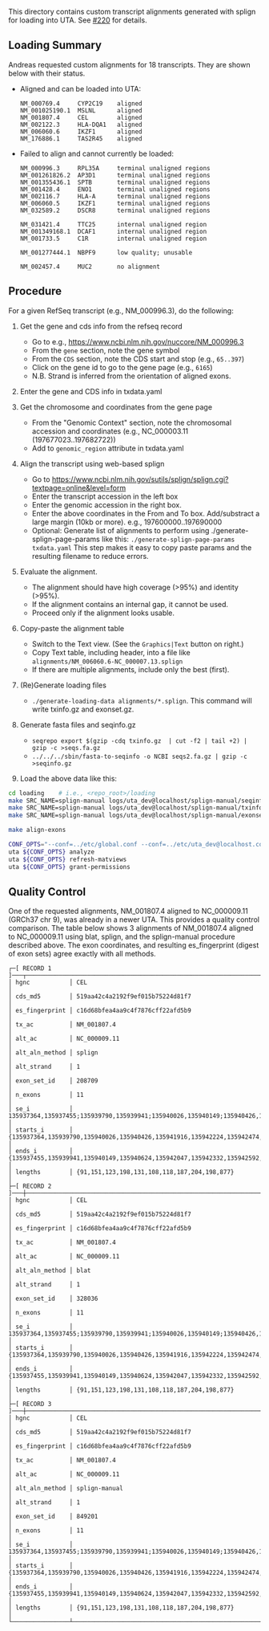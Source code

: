 This directory contains custom transcript alignments generated with
splign for loading into UTA.  See
[#220](https://github.com/biocommons/uta/issues/220) for details.


## Loading Summary

Andreas requested custom alignments for 18 transcripts. They are shown
below with their status.

* Aligned and can be loaded into UTA:

  ```
  NM_000769.4     CYP2C19    aligned
  NM_001025190.1  MSLNL      aligned
  NM_001807.4     CEL        aligned
  NM_002122.3     HLA-DQA1   aligned
  NM_006060.6     IKZF1      aligned
  NM_176886.1     TAS2R45    aligned
  ```

* Failed to align and cannot currently be loaded:

  ```
  NM_000996.3     RPL35A     terminal unaligned regions
  NM_001261826.2  AP3D1      terminal unaligned regions
  NM_001355436.1  SPTB       terminal unaligned regions
  NM_001428.4     ENO1       terminal unaligned regions
  NM_002116.7     HLA-A      terminal unaligned regions
  NM_006060.5     IKZF1      terminal unaligned regions
  NM_032589.2     DSCR8      terminal unaligned regions
                         
  NM_031421.4     TTC25      internal unaligned region
  NM_001349168.1  DCAF1      internal unaligned region
  NM_001733.5     C1R        internal unaligned region
                         
  NM_001277444.1  NBPF9      low quality; unusable
                         
  NM_002457.4     MUC2       no alignment
  ```

## Procedure

For a given RefSeq transcript (e.g., NM_000996.3), do the following:

1. Get the gene and cds info from the refseq record
   - Go to e.g., https://www.ncbi.nlm.nih.gov/nuccore/NM_000996.3
   - From the `gene` section, note the gene symbol
   - From the `CDS` section, note the CDS start and stop (e.g., `65..397`)
   - Click on the gene id to go to the gene page (e.g., `6165`)
   - N.B. Strand is inferred from the orientation of aligned exons.

1. Enter the gene and CDS info in txdata.yaml

1. Get the chromosome and coordinates from the gene page
   - From the "Genomic Context" section, note the chromosomal
     accession and coordinates (e.g., NC_000003.11
     (197677023..197682722))
   - Add to `genomic_region` attribute in txdata.yaml
   
1. Align the transcript using web-based splign
   - Go to https://www.ncbi.nlm.nih.gov/sutils/splign/splign.cgi?textpage=online&level=form
   - Enter the transcript accession in the left box
   - Enter the genomic accession in the right box.
   - Enter the above coordinates in the From and To box. Add/substract
     a large margin (10kb or more).  e.g., 197600000..197690000
   - Optional: Generate list of alignments to perform using
     ./generate-splign-page-params like this: `./generate-splign-page-params txdata.yaml`
     This step makes it easy to copy paste params and the resulting
     filename to reduce errors.

1. Evaluate the alignment.
   - The alignment should have high coverage (>95%) and identity (>95%). 
   - If the alignment contains an internal gap, it cannot be used.
   - Proceed only if the alignment looks usable.

1. Copy-paste the alignment table
   - Switch to the Text view. (See the `Graphics|Text` button on right.)
   - Copy Text table, including header, into a file like
     `alignments/NM_006060.6-NC_000007.13.splign`
   - If there are multiple alignments, include only the best (first).

1. (Re)Generate loading files
   - `./generate-loading-data alignments/*.splign`. This command
     will write txinfo.gz and exonset.gz.

1. Generate fasta files and seqinfo.gz
   
   - `seqrepo export $(gzip -cdq txinfo.gz  | cut -f2 | tail +2) | gzip -c >seqs.fa.gz`
   - `../../../sbin/fasta-to-seqinfo -o NCBI seqs2.fa.gz | gzip -c >seqinfo.gz`

1. Load the above data like this:

  ```sh
  cd loading    # i.e., <repo_root>/loading
  make SRC_NAME=splign-manual logs/uta_dev@localhost/splign-manual/seqinfo.log
  make SRC_NAME=splign-manual logs/uta_dev@localhost/splign-manual/txinfo.log
  make SRC_NAME=splign-manual logs/uta_dev@localhost/splign-manual/exonset.log

  make align-exons

  CONF_OPTS="--conf=../etc/global.conf --conf=../etc/uta_dev@localhost.conf"
  uta ${CONF_OPTS} analyze
  uta ${CONF_OPTS} refresh-matviews
  uta ${CONF_OPTS} grant-permissions

  ```

## Quality Control

One of the requested alignments, NM_001807.4 aligned to NC_000009.11
(GRCh37 chr 9), was already in a newer UTA.  This provides a quality
control comparison.  The table below shows 3 alignments of NM_001807.4
aligned to NC_000009.11 using blat, splign, and the splign-manual
procedure described above.  The exon coordinates, and resulting
es_fingerprint (digest of exon sets) agree exactly with all methods.


```
┌─[ RECORD 1 ]───┬─────────────────────────────────────────────────────────────────────────────────────────────────────────────────────────────────────────────────────────────────────────────────────────────────────────────────────────────┐
│ hgnc           │ CEL                                                                                                                                                                                                                         │
│ cds_md5        │ 519aa42c4a2192f9ef015b75224d81f7                                                                                                                                                                                            │
│ es_fingerprint │ c16d68bfea4aa9c4f7876cff22afd5b9                                                                                                                                                                                            │
│ tx_ac          │ NM_001807.4                                                                                                                                                                                                                 │
│ alt_ac         │ NC_000009.11                                                                                                                                                                                                                │
│ alt_aln_method │ splign                                                                                                                                                                                                                      │
│ alt_strand     │ 1                                                                                                                                                                                                                           │
│ exon_set_id    │ 208709                                                                                                                                                                                                                      │
│ n_exons        │ 11                                                                                                                                                                                                                          │
│ se_i           │ 135937364,135937455;135939790,135939941;135940026,135940149;135940426,135940624;135941916,135942047;135942224,135942332;135942474,135942592;135944058,135944245;135944442,135944646;135945847,135946045;135946373,135947250 │
│ starts_i       │ {135937364,135939790,135940026,135940426,135941916,135942224,135942474,135944058,135944442,135945847,135946373}                                                                                                             │
│ ends_i         │ {135937455,135939941,135940149,135940624,135942047,135942332,135942592,135944245,135944646,135946045,135947250}                                                                                                             │
│ lengths        │ {91,151,123,198,131,108,118,187,204,198,877}                                                                                                                                                                                │
├─[ RECORD 2 ]───┼─────────────────────────────────────────────────────────────────────────────────────────────────────────────────────────────────────────────────────────────────────────────────────────────────────────────────────────────┤
│ hgnc           │ CEL                                                                                                                                                                                                                         │
│ cds_md5        │ 519aa42c4a2192f9ef015b75224d81f7                                                                                                                                                                                            │
│ es_fingerprint │ c16d68bfea4aa9c4f7876cff22afd5b9                                                                                                                                                                                            │
│ tx_ac          │ NM_001807.4                                                                                                                                                                                                                 │
│ alt_ac         │ NC_000009.11                                                                                                                                                                                                                │
│ alt_aln_method │ blat                                                                                                                                                                                                                        │
│ alt_strand     │ 1                                                                                                                                                                                                                           │
│ exon_set_id    │ 328036                                                                                                                                                                                                                      │
│ n_exons        │ 11                                                                                                                                                                                                                          │
│ se_i           │ 135937364,135937455;135939790,135939941;135940026,135940149;135940426,135940624;135941916,135942047;135942224,135942332;135942474,135942592;135944058,135944245;135944442,135944646;135945847,135946045;135946373,135947250 │
│ starts_i       │ {135937364,135939790,135940026,135940426,135941916,135942224,135942474,135944058,135944442,135945847,135946373}                                                                                                             │
│ ends_i         │ {135937455,135939941,135940149,135940624,135942047,135942332,135942592,135944245,135944646,135946045,135947250}                                                                                                             │
│ lengths        │ {91,151,123,198,131,108,118,187,204,198,877}                                                                                                                                                                                │
├─[ RECORD 3 ]───┼─────────────────────────────────────────────────────────────────────────────────────────────────────────────────────────────────────────────────────────────────────────────────────────────────────────────────────────────┤
│ hgnc           │ CEL                                                                                                                                                                                                                         │
│ cds_md5        │ 519aa42c4a2192f9ef015b75224d81f7                                                                                                                                                                                            │
│ es_fingerprint │ c16d68bfea4aa9c4f7876cff22afd5b9                                                                                                                                                                                            │
│ tx_ac          │ NM_001807.4                                                                                                                                                                                                                 │
│ alt_ac         │ NC_000009.11                                                                                                                                                                                                                │
│ alt_aln_method │ splign-manual                                                                                                                                                                                                               │
│ alt_strand     │ 1                                                                                                                                                                                                                           │
│ exon_set_id    │ 849201                                                                                                                                                                                                                      │
│ n_exons        │ 11                                                                                                                                                                                                                          │
│ se_i           │ 135937364,135937455;135939790,135939941;135940026,135940149;135940426,135940624;135941916,135942047;135942224,135942332;135942474,135942592;135944058,135944245;135944442,135944646;135945847,135946045;135946373,135947250 │
│ starts_i       │ {135937364,135939790,135940026,135940426,135941916,135942224,135942474,135944058,135944442,135945847,135946373}                                                                                                             │
│ ends_i         │ {135937455,135939941,135940149,135940624,135942047,135942332,135942592,135944245,135944646,135946045,135947250}                                                                                                             │
│ lengths        │ {91,151,123,198,131,108,118,187,204,198,877}                                                                                                                                                                                │
└────────────────┴─────────────────────────────────────────────────────────────────────────────────────────────────────────────────────────────────────────────────────────────────────────────────────────────────────────────────────────────┘
```

